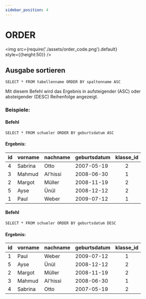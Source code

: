 ```yaml
---
sidebar_position: 4
---
```

# ORDER

<img
  src={require('./assets/order_code.png').default}  
  style={{height:50}}
/>

## Ausgabe sortieren
```
SELECT * FROM tabellenname ORDER BY spaltenname ASC
```
Mit diesem Befehl wird das Ergebnis in aufsteigender (ASC) oder absteigender (DESC) Reihenfolge angezeigt.

### Beispiele:

#### Befehl


```
SELECT * FROM schueler ORDER BY geburtsdatum ASC
```

#### Ergebnis:

|id| vorname   | nachname | geburtsdatum | klasse_id | 
|--|--------   | -------- | ------------ | :-------: |
|4 | Sabrina   |  Otto    | 2007-05-19   |     2     |
|3 | Mahmud    | Al'hissi | 2008-06-30   |     1     |
|2 | Margot    | Müller   | 2008-11-19   |     2     |
|5 | Ayse      | Ünül     | 2008-12-12   |     2     |
|1 | Paul      | Weber    | 2009-07-12   |     1     |

#### Befehl


```
SELECT * FROM schueler ORDER BY geburtsdatum DESC
```

#### Ergebnis:

|id| vorname   | nachname | geburtsdatum | klasse_id | 
|--|--------   | -------- | ------------ | :-------: |
|1 | Paul      | Weber    | 2009-07-12   |     1     |
|5 | Ayse      | Ünül     | 2008-12-12   |     2     |
|2 | Margot    | Müller   | 2008-11-19   |     2     |
|3 | Mahmud    | Al'hissi | 2008-06-30   |     1     |
|4 | Sabrina   |  Otto    | 2007-05-19   |     2     |